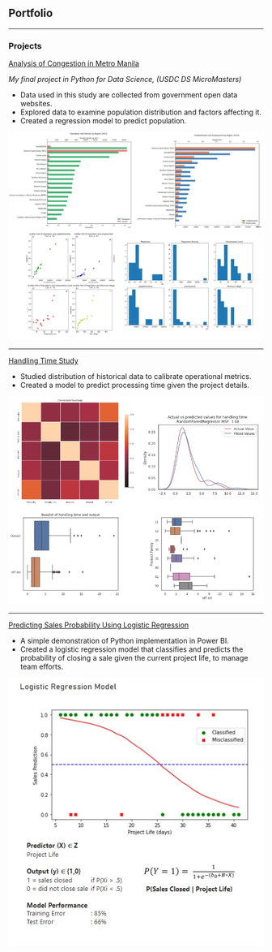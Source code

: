 ## Portfolio

---

### Projects

<a href="https://colab.research.google.com/drive/1HACV5xKGS4mVZKhC7bS49y7PyQo8YVpG?usp=sharing" target="_blank">Analysis of Congestion in Metro Manila</a>

*My final project in Python for Data Science, (USDC DS MicroMasters)*

* Data used in this study are collected from government open data websites.
* Explored data to examine population distribution and factors affecting it.
* Created a regression model to predict population.

<a href="https://raw.githubusercontent.com/nixonline/ds-portfolio/master/images/metro_manila_analysis.JPG" target="_blank">
  <img src="images/metro_manila_analysis.JPG?raw=true" width="600"/>
</a>

---

<a href="https://colab.research.google.com/drive/1_krmEZN2wJkxehwogpgRlLemo-v64oTU?usp=sharing" target="_blank">Handling Time Study</a>

* Studied distribution of historical data to calibrate operational metrics.
* Created a model to predict processing time given the project details.

<a href="https://raw.githubusercontent.com/nixonline/ds-portfolio/master/images/ht_analysis.jpg" target="_blank">
  <img src="images/ht_analysis.jpg?raw=true" width="600"/>
</a>
  
---

[Predicting Sales Probability Using Logistic Regression](https://nixonline.github.io/ds-portfolio/logistic-regression-sample)

* A simple demonstration of Python implementation in Power BI.
* Created a logistic regression model that classifies and predicts the probability of closing a sale given the current project life, to manage team efforts.

<a href="https://nixonline.github.io/ds-portfolio/logistic-regression-sample">
  <img src="images/log_regression.jpg?raw=true"/>
</a>


